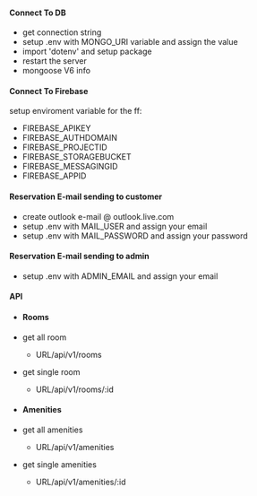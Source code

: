#### Connect To DB

- get connection string
- setup .env with MONGO_URI variable and assign the value
- import 'dotenv' and setup package
- restart the server
- mongoose V6 info

#### Connect To Firebase

setup enviroment variable for the ff:
- FIREBASE_APIKEY
- FIREBASE_AUTHDOMAIN
- FIREBASE_PROJECTID
- FIREBASE_STORAGEBUCKET
- FIREBASE_MESSAGINGID
- FIREBASE_APPID

#### Reservation E-mail sending to customer

- create outlook e-mail @ outlook.live.com
- setup .env with MAIL_USER and assign your email
- setup .env with MAIL_PASSWORD and assign your password

#### Reservation E-mail sending to admin

- setup .env with ADMIN_EMAIL and assign your email

#### API

- #### Rooms
- get all room
  - URL/api/v1/rooms
- get single room
  - URL/api/v1/rooms/:id

- #### Amenities
- get all amenities
  - URL/api/v1/amenities
- get single amenities
  - URL/api/v1/amenities/:id

